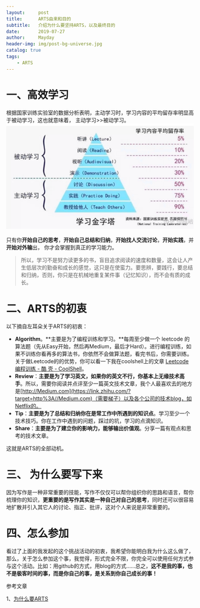 ```yaml
---
layout:     post
title:      ARTS由来和目的
subtitle:   介绍为什么要坚持ARTS，以及最终目的
date:       2019-07-27
author:     Mayday
header-img: img/post-bg-universe.jpg
catalog: true
tags:
    - ARTS
---
```


# 一、高效学习

  根据国家训练实验室的数据分析表明，主动学习时，学习内容的平均留存率明显高于被动学习，这也就意味着，
  主动学习>>被动学习。
  ![学习留存率金字塔](img/2019-07-29学习留存率金字塔.png)

  只有你**开始自己的思考**，**开始自己总结和归纳**，**开始找人交流讨论**，**开始实践**，并**开始对外输**出，
  你才会掌握到真正的学习能力。

> ​    所以，学习不是努力读更多的书，盲目追求阅读的速度和数量，这会让人产生低层次的勤奋和成长的感觉，这只是在使蛮力。要思辨，要践行，要总结和归纳，否则，你只是在机械地重复某件事（记忆知识），而不会有质的成长。
>

  

# 二、ARTS的初衷

以下摘自左耳朵关于ARTS的初衷：

- **Algorithm**。**主要是为了编程训练和学习。**每周至少做一个 leetcode 的算法题（先从Easy开始，然后再Medium，最后才Hard）。进行编程训练，如果不训练你看再多的算法书，你依然不会做算法题，看完书后，你需要训练。关于做Leetcode的的优势，你可以看一下我在coolshell上的文章 [Leetcode      编程训练 - 酷 壳 - CoolShell](https://link.zhihu.com/?target=https%3A//coolshell.cn/articles/12052.html)。
- **Review**：**主要是为了学习英文，如果你的英文不行，你基本上无缘技术高手**。所以，需要你阅读并点评至少一篇英文技术文章，我个人最喜欢去的地方是[http://Medium.com](https://link.zhihu.com/?target=http%3A//Medium.com)（需要梯子）以及各个公司的技术blog，如Netflix的。
- **Tip**：**主要是为了总结和归纳你在是常工作中所遇到的知识点**。学习至少一个技术技巧。你在工作中遇到的问题，踩过的坑，学习的点滴知识。
- **Share**：**主要是为了建立你的影响力，能够输出价值观**。分享一篇有观点和思考的技术文章。

这就是ARTS的全部动机。

# 三、 为什么要写下来
因为写作是一种非常重要的技能，写作不仅仅可以帮你组织你的思路和语言，帮你梳理你的知识，**更重要的是写作其实是一种自己对自己的思考**，同时还可以很容易地扩散并引入其它人的讨论、指正、批评，这对个人来说是非常重要的。

# 四、怎么参加

看过了上面的我发起的这个挑战活动的初衷，我希望你能明白我为什么这么做了，那么，关于怎么参加这个事，我觉得，形式完全不限，你完全可以使用任何方式参与这个活动。比如：用github的方式，用blog的方式……总之，**这不是我的事，也不是极客时间的事，而是你自己的事，是关系到你自己成长的事！**



参考文章

1、[为什么要ARTS](https://www.zhihu.com/question/301150832)

  
